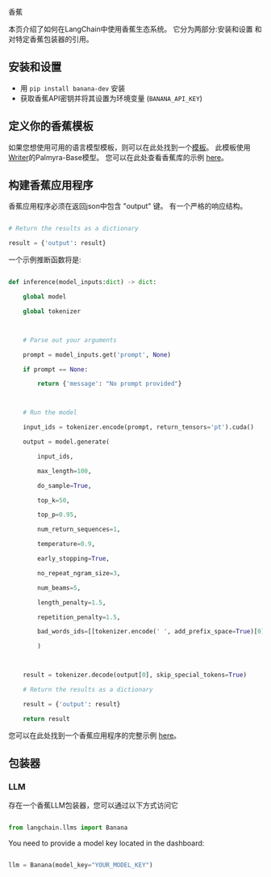 香蕉


本页介绍了如何在LangChain中使用香蕉生态系统。
它分为两部分:安装和设置 和对特定香蕉包装器的引用。


## 安装和设置


- 用 `pip install banana-dev` 安装
- 获取香蕉API密钥并将其设置为环境变量 (`BANANA_API_KEY`)


## 定义你的香蕉模板


如果您想使用可用的语言模型模板，则可以在此处找到一个[模板](https://app.banana.dev/templates/conceptofmind/serverless-template-palmyra-base)。
此模板使用[Writer](https://writer.com/product/api/)的Palmyra-Base模型。
您可以在此处查看香蕉库的示例 [here](https://github.com/conceptofmind/serverless-template-palmyra-base)。


## 构建香蕉应用程序


香蕉应用程序必须在返回json中包含 \"output\" 键。
有一个严格的响应结构。


```python

# Return the results as a dictionary

result = {'output': result}

```



一个示例推断函数将是:


```python

def inference(model_inputs:dict) -> dict:

    global model

    global tokenizer



    # Parse out your arguments

    prompt = model_inputs.get('prompt', None)

    if prompt == None:

        return {'message': "No prompt provided"}



    # Run the model

    input_ids = tokenizer.encode(prompt, return_tensors='pt').cuda()

    output = model.generate(

        input_ids,

        max_length=100,

        do_sample=True,

        top_k=50,

        top_p=0.95,

        num_return_sequences=1,

        temperature=0.9,

        early_stopping=True,

        no_repeat_ngram_size=3,

        num_beams=5,

        length_penalty=1.5,

        repetition_penalty=1.5,

        bad_words_ids=[[tokenizer.encode(' ', add_prefix_space=True)[0]]]

        )



    result = tokenizer.decode(output[0], skip_special_tokens=True)

    # Return the results as a dictionary

    result = {'output': result}

    return result

```



您可以在此处找到一个香蕉应用程序的完整示例 [here](https://github.com/conceptofmind/serverless-template-palmyra-base/blob/main/app.py)。


## 包装器


### LLM


存在一个香蕉LLM包装器，您可以通过以下方式访问它


```python

from langchain.llms import Banana

```



You need to provide a model key located in the dashboard:



```python

llm = Banana(model_key="YOUR_MODEL_KEY")

```

